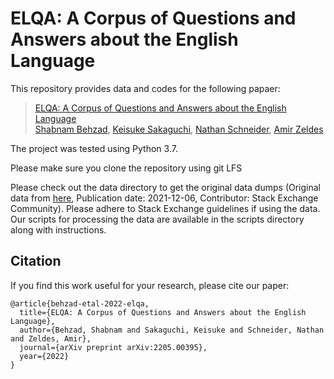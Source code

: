 # ELQA: A Corpus of Questions and Answers about the English Language


This repository provides data and codes for the following papaer:

> [ELQA: A Corpus of Questions and Answers about the English Language](https://arxiv.org/abs/2205.00395) <br>
> [Shabnam Behzad](https://shabnam-b.github.io/), [Keisuke Sakaguchi](https://keisuke-sakaguchi.github.io/), [Nathan Schneider](https://people.cs.georgetown.edu/nschneid/), [Amir Zeldes](https://corpling.uis.georgetown.edu/amir/) <br>


The project was tested using Python 3.7. <br>

Please make sure you clone the repository using git LFS <br>

Please check out the data directory to get the original data dumps (Original data from [here](https://archive.org/details/stackexchange), Publication date: 2021-12-06, Contributor: Stack Exchange Community). Please adhere to Stack Exchange guidelines if using the data. Our scripts for processing the data are available in the scripts directory along with instructions. <br>


## Citation
If you find this work useful for your research, please cite our paper:

```
@article{behzad-etal-2022-elqa,
  title={ELQA: A Corpus of Questions and Answers about the English Language},
  author={Behzad, Shabnam and Sakaguchi, Keisuke and Schneider, Nathan and Zeldes, Amir},
  journal={arXiv preprint arXiv:2205.00395},
  year={2022}
}
```


